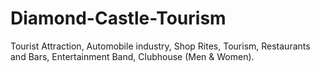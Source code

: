 # Diamond-Castle-Tourism
Tourist Attraction, Automobile industry, Shop Rites, Tourism, Restaurants and Bars, Entertainment Band, Clubhouse (Men &amp; Women).
